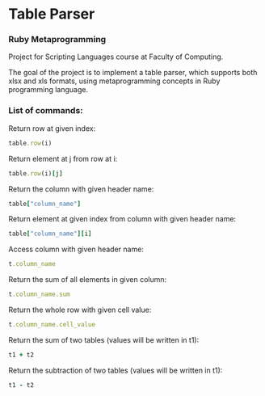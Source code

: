 # Table Parser
### Ruby Metaprogramming

Project for Scripting Languages course at Faculty of Computing.

The goal of the project is to implement a table parser, which supports both xlsx and xls formats, using metaprogramming concepts in Ruby programming language.

### List of commands:
Return row at given index:
```ruby
table.row(i)
```
Return element at j from row at i:
```ruby
table.row(i)[j]
```
Return the column with given header name:
```ruby
table["column_name"]
```
Return element at given index from column with given header name:
```ruby
table["column_name"][i]
```
Access column with given header name:
```ruby
t.column_name
```
Return the sum of all elements in given column:
```ruby
t.column_name.sum
```
Return the whole row with given cell value:
```ruby
t.column_name.cell_value
```
Return the sum of two tables (values will be written in t1):
```ruby
t1 + t2
```
Return the subtraction of two tables (values will be written in t1):
```ruby
t1 - t2
```